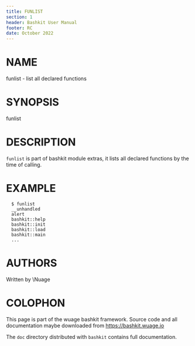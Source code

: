 ```yaml
---
title: FUNLIST
section: 1
header: Bashkit User Manual
footer: RC
date: October 2022
---
```



# NAME

funlist - list all declared functions

# SYNOPSIS

funlist

# DESCRIPTION

`funlist` is part of bashkit module extras, it lists all declared functions
by the time of calling.

# EXAMPLE
      $ funlist
      __unhandled
      alert
      bashkit::help
      bashkit::init
      bashkit::load
      bashkit::main
      ...

# AUTHORS
Written by \\Nuage

# COLOPHON
This page is part of the wuage bashkit framework. Source code and all
documentation maybe downloaded from <https://bashkit.wuage.io>

The `doc` directory distributed with `bashkit` contains full documentation.
